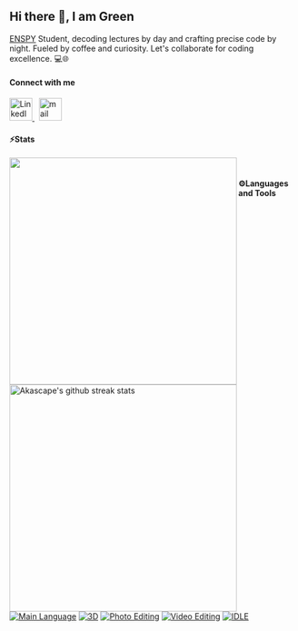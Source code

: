 <h2 align="left">Hi there 👋, I am Green</h2>

<p align="left"><a href="https://polytechnique.cm/">ENSPY</a> Student, decoding lectures by day and crafting precise code by night. Fueled by coffee and curiosity. Let's collaborate for coding excellence. 💻🌐</p>

<h4 align="left">Connect with me</h4>

<!-- LinkedIn -->
<a href="https://www.linkedin.com/in/igor-green-mogou-062876267/" target="_blank">
  <img src="https://upload.wikimedia.org/wikipedia/commons/thumb/c/ca/LinkedIn_logo_initials.png/600px-LinkedIn_logo_initials.png" alt="LinkedIn" width="40" height="40"/>
</a>&nbsp;

<!-- Gmail -->
<a href="mailto:igormogou86@gmail.com" target="_blank">  
<img src="https://upload.wikimedia.org/wikipedia/commons/thumb/8/8c/Gmail_Icon_%282013-2020%29.svg/1024px-Gmail_Icon_%282013-2020%29.svg.png?20220204194709" alt="mail" height="40"/> 
</a> 

<h4 align="left">⚡Stats</h4>
<p align="left"> 
<img align="left" width="400" src="https://github-readme-stats.vercel.app/api?username=IgorGreenIGM&show_icons=true&theme=github_dark&&hide_border=true"> 
<img align="left" width="400" src="https://github-readme-streak-stats.herokuapp.com/?user=IgorGreenIGM&theme=github-dark&hide_border=true&date_format=M%20j%5B%2C%20Y%5D" alt="Akascape's github streak stats"> 
<p>
<br>

<h4 align="left">⚙️Languages and Tools</h4>
<p align="left"> 

[![Main Language](https://img.shields.io/badge/prefered%20Language-C++-white?logo=cplusplus)](https://isocpp.org/)
[![3D](https://img.shields.io/badge/VFX/3D-Blender-informational?style=flat&logo=blender&logoColor=orange&color=f86604)](https://www.blender.org/)
[![Photo Editing](https://img.shields.io/badge/photo-Photoshop-blue?style=flat&logo=adobephotoshop&color=blue)](https://www.adobe.com/fr/products/photoshop.html)
[![Video Editing](https://img.shields.io/badge/editing-Adobe%20AfterEffects-blue?style=flat&logo=adobeaftereffects&color=c500ff)](https://www.adobe.com/fr/products/aftereffects.html)
[![IDLE](https://img.shields.io/badge/IDLE-VS_Code-informational?style=flat&logo=VisualStudioCode&logoColor=lightblue&color=blue)](https://code.visualstudio.com/)
</p>